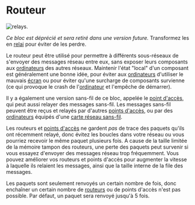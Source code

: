 # Routeur

![[relays](relay.md).](oredict:oc:switch)

*Ce bloc est déprécié et sera retiré dans une version future.* Transformez les en [relai](relay.md) pour éviter de les perdre.

Le routeur peut être utilisé pour permettre à différents sous-réseaux de s'envoyer des messages réseau entre eux, sans exposer leurs composants aux [ordinateurs](../general/computer.md) des autres réseaux. Maintenir l'état "local" d'un composant est généralement une bonne idée, pour éviter aux [ordinateurs](../general/computer.md) d'utiliser le mauvais [écran](screen1.md) ou pour éviter qu'une surcharge de composants survienne (ce qui provoque le crash de l'[ordinateur](../general/computer.md) et l'empêche de démarrer).

Il y a également une version sans-fil de ce bloc, appelée le [point d'accès](accessPoint.md), qui peut aussi relayer des messages sans-fil. Les messages sans-fil peuvent être reçus et relayés par d'autres [points d'accès](accessPoint.md), ou par des [ordinateurs](../general/computer.md) équipés d'une [carte réseau sans-fil](../item/wlanCard.md).

Les routeurs et [points d'accès](accessPoint.md) ne gardent *pas* de trace des paquets qu'ils ont récemment relayé, donc évitez les boucles dans votre réseau ou vous pourriez recevoir le même paquet plusieurs fois. A cause de la taille limitée de la mémoire tampon des routeurs, une perte des paquets peut survenir si vous essayez d'envoyer des messages réseau trop fréquemment. Vous pouvez améliorer vos routeurs et points d'accès pour augmenter la vitesse à laquelle ils relaient les messages, ainsi que la taille interne de la file des messages.

Les paquets sont seulement renvoyés un certain nombre de fois, donc enchaîner un certain nombre de [routeurs](switch.md) ou de points d'accès n'est pas possible. Par défaut, un paquet sera renvoyé jusqu'à 5 fois.
